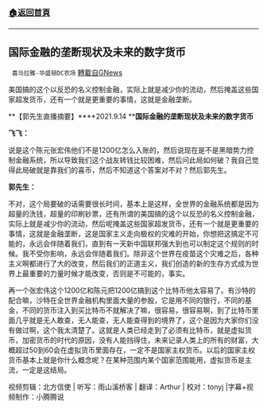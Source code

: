 ###  [:house:返回首頁](https://github.com/ourhimalayas/txt)
---


## 国际金融的垄断现状及未来的数字货币
` 喜马拉雅-华盛顿DC农场` [轉載自GNews](https://gnews.org/zh-hans/1548754/)

美国搞的这个以反恐的名义控制金融，实际上就是减少你的流动，然后掩盖这些国家超发货币，还有一个就是更重要的事情，这就是金融垄断。

**【郭先生直播摘要】****2021.9.14 ****国际金融的垄断现状及未来的数字货币**

**飞飞：**

说是这个陈元张宏伟他们不是1200亿怎么入账的，然后说现在是不是黑暗势力控制金融系统，所以导致我们这个战友转钱比较困难，然后问此局如何破？我自己觉得此局破就是靠我们的喜币，然后不知道这个答案对不对？然后郭先生。

**郭先生：**

不对，这个局要破的话需要很长时间，基本上是这样，全世界的金融系统都是因为超量的洗钱，超量的印刷钞票，还有所谓的美国搞的这个以反恐的名义控制金融，实际上就是减少你的流动，然后呢掩盖这些国家超发货币，还有一个就是更重要的事情，这就是金融垄断，这是国家主义走向极权的灾难的开始，你想把这搞定不可能的，永远会伴随着我们，直到有一天新中国联邦强大到也可以制定这个规则的时候。我不受你影响，永远会伴随着我们。除非这个世界在疫苗这个灾难之后，各种主义啊都进行了大的改变，然后我们的正道主义，我们创造的新的生存方式成为世界上最重要的力量时候才能改变，否则是不可能的，事实。

再一个张宏伟这个1200亿和陈元把1200亿搞到这个比特币他太容易了。有沙特的配合嘛，沙特在全世界金融机构里面大量的参股，它是用不同的银行，不同的基金，不同的货币注入到买比特币不就解决了嘛，很容易，很容易啊，到了比特币里面几乎就是无人敢查，无人能查，无人能查得到的境界了，这个是因为大家你们没有做过啊，这个我太清楚了。这就是人类已经走到了必须有比特币，就是虚拟货币，加密货币的时代的原因，没有人能挡得住，未来记录人类上的所有的财富，大概超过50到60会在虚拟货币里面存在，一定不是国家主权货币。以后的国家主权货币基本上就是你什么概念呢？在某种范围内某个国家范围能用，虚拟货币是主流，一定是这结局。

视频剪辑：北方信使 | 听写：雨山溪桥客 | 翻译：Arthur | 校对：tonyj |字幕+视频制作：小腾腾说
